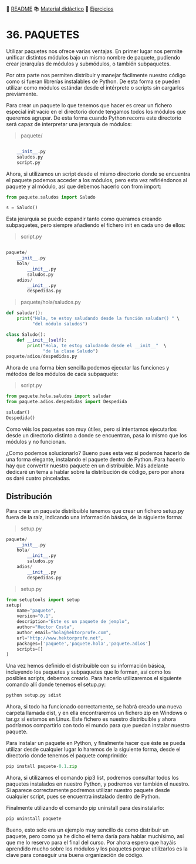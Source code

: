 :page_with_curl: [README](../README.md) :books: [Material didáctico](/documentation/indicedocu.md) :pencil: [Ejercicios](/tests/indicetests.md)

# 36. PAQUETES

Utilizar paquetes nos ofrece varias ventajas. En primer lugar nos permite unificar distintos módulos bajo un mismo nombre de paquete, pudiendo crear jerarquías de módulos y submódulos, o también subpaquetes.

Por otra parte nos permiten distribuir y manejar fácilmente nuestro código como si fueran librerías instalables de Python. De esta forma se pueden utilizar como módulos estándar desde el intérprete o scripts sin cargarlos previamente.

Para crear un paquete lo que tenemos que hacer es crear un fichero especial init vacío en el directorio donde tengamos todos los módulos que queremos agrupar. De esta forma cuando Python recorra este directorio será capaz de interpretar una jerarquía de módulos:
> paquete/

````python

    __init__.py
    saludos.py
    script.py
````

Ahora, si utilizamos un script desde el mismo directorio donde se encuentra el paquete podemos acceder a los módulos, pero esta vez refiriéndonos al paquete y al módulo, así que debemos hacerlo con from import:

````python
from paquete.saludos import Saludo

s = Saludo()
````

Esta jerarquía se puede expandir tanto como queramos creando subpaquetes, pero siempre añadiendo el fichero init en cada uno de ellos:
> script.py

````python

paquete/
    __init__.py
    hola/
        __init__.py
        saludos.py
    adios/
        __init__.py
        despedidas.py
````

> paquete/hola/saludos.py

````python
def saludar():
    print("Hola, te estoy saludando desde la función saludar() " \
          "del módulo saludos")

class Saludo():
    def __init__(self):
        print("Hola, te estoy saludando desde el __init__"  \
              "de la clase Saludo")
paquete/adios/despedidas.py
````

Ahora de una forma bien sencilla podemos ejecutar las funciones y métodos de los módulos de cada subpaquete:

>script.py

````python
from paquete.hola.saludos import saludar
from paquete.adios.despedidas import Despedida

saludar()
Despedida()
````

Como véis los paquetes son muy útiles, pero si intentamos ejecutarlos desde un directorio distinto a donde se encuentran, pasa lo mismo que los módulos y no funcionan.

¿Como podemos solucionarlo? Bueno pues esta vez si podemos hacerlo de una forma elegante, instalando el paquete dentro de Python. Para hacerlo hay que convertir nuestro paquete en un distribuible. Más adelante dedicaré un tema a hablar sobre la distribución de código, pero por ahora os daré cuatro pinceladas.

## Distribución
Para crear un paquete distribuible tenemos que crear un fichero setup.py fuera de la raíz, indicando una información básica, de la siguiente forma:
> setup.py
````python
paquete/
    __init__.py
    hola/
        __init__.py
        saludos.py
    adios/
        __init__.py
        despedidas.py
````

> setup.py
````python
from setuptools import setup
setup(
    name="paquete",
    version="0.1",
    description="Este es un paquete de jemplo",
    author="Hector Costa",
    author_email="hola@hektorprofe.com",
    url="http://www.hektorprofe.net",
    packages=['paquete','paquete.hola','paquete.adios']
    scripts=[]
)
````

Una vez hemos definido el distribuible con su información básica, incluyendo los paquetes y subpaquetes que lo forman, así como los posibles scripts, debemos crearlo. Para hacerlo utilizaremos el siguiente comando allí donde tenemos el setup.py:

````python
python setup.py sdist
````

Ahora, si todo ha funcionado correctamente, se habrá creado una nueva carpeta llamada dist, y en ella encontraremos un fichero zip en Windows o tar.gz si estamos en Linux. Este fichero es nuestro distribuible y ahora podríamos compartirlo con todo el mundo para que puedan instalar nuestro paquete.

Para instalar un paquete en Python, y finalmente hacer que éste se pueda utilizar desde cualquier lugar lo haremos de la siguiente forma, desde el directorio donde tenemos el paquete comprimido:

````python
pip install paquete-0.1.zip
````

Ahora, si utilizamos el comando pip3 list, podremos consultar todos los paquetes instalados en nuestro Python, y podremos ver también el nuestro. Si aparece correctamente podremos utilizar nuestro paquete desde cualquier script, pues se encuentra instalado dentro de Python.

Finalmente utilizando el comando pip uninstall para desinstalarlo:

````python
pip uninstall paquete
````

Bueno, esto solo era un ejemplo muy sencillo de como distribuir un paquete, pero como ya he dicho el tema daría para hablar muchísimo, así que me lo reservo para el final del curso. Por ahora espero que hayáis aprendido mucho sobre los módulos y los paquetes porque utilizarlos es la clave para conseguir una buena organización de código.

